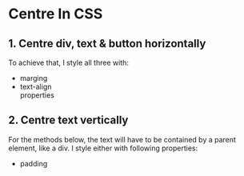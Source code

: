 # Centre In CSS

## 1. Centre div, text & button horizontally

To achieve that, I style all three with:
* marging
* text-align  
properties

## 2. Centre text vertically

For the methods below, the text will have to be contained by a parent element, like a div. I style either with following properties:
* padding